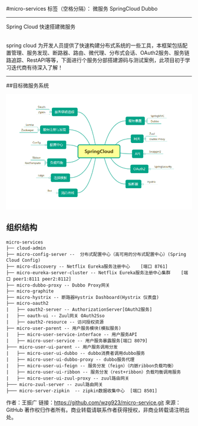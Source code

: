#micro-services
标签（空格分隔）： 微服务 SpringCloud Dubbo

---
Spring Cloud 快速搭建微服务

<br>
spring cloud 为开发人员提供了快速构建分布式系统的一些工具，本框架包括配置管理、服务发现、断路器、路由、微代理、分布式会话、OAuth2服务、服务链路追踪、RestAPI等等，下面进行个服务分部搭建源码与测试案例，此项目初于学习迭代商有待深入了解！

<br>

---
##目标微服务系统

![SpringCloud组件](https://raw.githubusercontent.com/wzg923/micro-service/master/doc/image/springcloud-1.png "springcloud-1.png")



## 组织结构



	micro-services
	├── cloud-admin 
	├── micro-config-server --  分布式配置中心（高可用的分布式配置中心）(Spring Cloud Config)
	├── micro-discovery -- Netflix Eureka服务注册中心    [端口 8761]
	├── micro-eureka-server-cluster -- Netflix Eureka服务注册中心集群    [端口 peer1:8111 peer2:8112]
	├── micro-dubbo-proxy -- Dubbo Proxy网关
	├── micro-graphite
	├── micro-hystrix -- 断路器Hystrix Dashboard(Hystrix 仪表盘)
	├── micro-oauth2
	|   ├── oauth2-server -- AuthorizationServer[OAuth2服务]
	|   ├── oauth-ui -- Zuul网关 OAuth2Sso 
	|   ├── oauth2-resource -- 访问授权资源
	├── micro-user-parent -- 用户服务模块(模拟服务)
	|	├── micro-user-service-interface -- 用户服务API 
	|	├── micro-user-service -- 用户服务暴露服务[端口 8079] 
	├─── micro-user-ui-parent -- 用户服务调用分发
	|	├── micro-user-ui-dubbo -- dubbo消费者调用dubbo服务
	|	├── micro-user-ui-dubbo-proxy -- dubbo服务代理
	|	├── micro-user-ui-feign -- 服务分发（feign）（内嵌ribbon负载均衡）
	|	├── micro-user-ui-ribbon -- 服务分发（rest+ribbon）负载均衡调用服务
	|	├── micro-user-ui-zuul-proxy -- zuul路由网关
    ├─── micro-zuul-server -- zuul路由网关
    ├─── micro-server-zipkin  -- zipkin数据收集中心  [端口 8501]




作者：王振广
链接：https://github.com/wzg923/micro-service.git
來源：GitHub
著作权归作者所有。商业转载请联系作者获得授权，非商业转载请注明出处。
